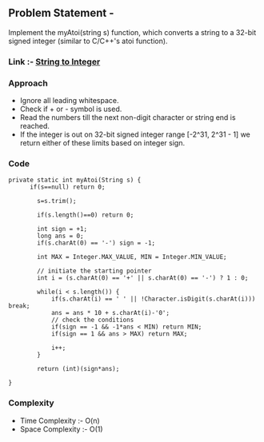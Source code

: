 ## Problem Statement - 
Implement the myAtoi(string s) function, which converts a string to a 32-bit signed integer (similar to C/C++'s atoi function).

### Link :- [String to Integer](https://leetcode.com/problems/string-to-integer-atoi/)

### Approach

- Ignore all leading whitespace.
- Check if + or - symbol is used.
- Read the numbers till the next non-digit character or string end is reached.
- If the integer is out on 32-bit signed integer range [-2^31, 2^31 - 1] we return either of these limits based on integer sign.

### Code

    private static int myAtoi(String s) {
		  if(s==null) return 0;

	        s=s.trim();
	        
	        if(s.length()==0) return 0;
	        
	        int sign = +1;
	        long ans = 0;
	        if(s.charAt(0) == '-') sign = -1;
	        
	        int MAX = Integer.MAX_VALUE, MIN = Integer.MIN_VALUE;
			
			// initiate the starting pointer
	        int i = (s.charAt(0) == '+' || s.charAt(0) == '-') ? 1 : 0;
			
	        while(i < s.length()) {
	            if(s.charAt(i) == ' ' || !Character.isDigit(s.charAt(i))) break;
	            ans = ans * 10 + s.charAt(i)-'0';
	            // check the conditions
	            if(sign == -1 && -1*ans < MIN) return MIN;
	            if(sign == 1 && ans > MAX) return MAX;
	            
	            i++;
	        }
	        
	        return (int)(sign*ans);
		
	}
      

 ### Complexity
  - Time Complexity :- O(n)
  - Space Complexity :- O(1)
